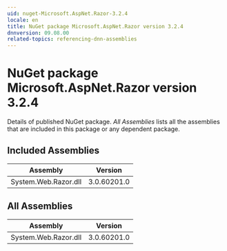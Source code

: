 ```yaml
---
uid: nuget-Microsoft.AspNet.Razor-3.2.4
locale: en
title: NuGet package Microsoft.AspNet.Razor version 3.2.4
dnnversion: 09.08.00
related-topics: referencing-dnn-assemblies
---
```


# NuGet package Microsoft.AspNet.Razor version 3.2.4
Details of published NuGet package.
*All Assemblies* lists all the assemblies that are included in this package or any dependent package.

## Included Assemblies

|Assembly|Version|
|---|---|
|System.Web.Razor.dll|3.0.60201.0|

## All Assemblies

|Assembly|Version|
|---|---|
|System.Web.Razor.dll|3.0.60201.0|


